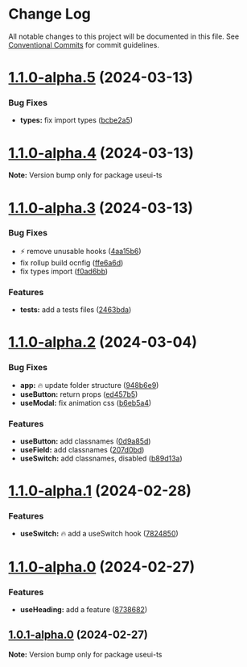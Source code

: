 # Change Log

All notable changes to this project will be documented in this file.
See [Conventional Commits](https://conventionalcommits.org) for commit guidelines.

# [1.1.0-alpha.5](https://github.com/emilov2501/use-ui/compare/useui-ts@1.1.0-alpha.4...useui-ts@1.1.0-alpha.5) (2024-03-13)


### Bug Fixes

* **types:** fix import types ([bcbe2a5](https://github.com/emilov2501/use-ui/commit/bcbe2a58bbd2933e9988327d278184c1486023cc))





# [1.1.0-alpha.4](https://github.com/emilov2501/use-ui/compare/useui-ts@1.1.0-alpha.3...useui-ts@1.1.0-alpha.4) (2024-03-13)

**Note:** Version bump only for package useui-ts





# [1.1.0-alpha.3](https://github.com/emilov2501/use-ui/compare/useui-ts@1.1.0-alpha.2...useui-ts@1.1.0-alpha.3) (2024-03-13)


### Bug Fixes

* :zap: remove unusable hooks ([4aa15b6](https://github.com/emilov2501/use-ui/commit/4aa15b6932d009985aa2eb6808687f5f67c569ba))
* fix rollup build ocnfig ([ffe6a6d](https://github.com/emilov2501/use-ui/commit/ffe6a6d21f5652582f4799ef34c403b3dc25335d))
* fix types import ([f0ad6bb](https://github.com/emilov2501/use-ui/commit/f0ad6bb431f756e059db21801f13ab90316e50b2))


### Features

* **tests:** add a tests files ([2463bda](https://github.com/emilov2501/use-ui/commit/2463bdab0035f77e71f256f6094f076541e88344))





# [1.1.0-alpha.2](https://github.com/emilov2501/use-ui/compare/useui-ts@1.1.0-alpha.1...useui-ts@1.1.0-alpha.2) (2024-03-04)


### Bug Fixes

* **app:** :fire: update folder structure ([948b6e9](https://github.com/emilov2501/use-ui/commit/948b6e957b468717d3ec7e2a9137549a393b13d4))
* **useButton:** return props ([ed457b5](https://github.com/emilov2501/use-ui/commit/ed457b5689479b939a7d49dc273cbd933e9d6ff2))
* **useModal:** fix animation css ([b6eb5a4](https://github.com/emilov2501/use-ui/commit/b6eb5a46ff37317f56a69b05203dac98ec125b73))


### Features

* **useButton:** add classnames ([0d9a85d](https://github.com/emilov2501/use-ui/commit/0d9a85d6b69a3ef0e0808e97151ab23040a2e871))
* **useField:** add classnames ([207d0bd](https://github.com/emilov2501/use-ui/commit/207d0bdafeb2538e134a17068bd2b40d77386a36))
* **useSwitch:** add classnames, disabled ([b89d13a](https://github.com/emilov2501/use-ui/commit/b89d13aec669e2174a69e210112a54f785fa1e26))





# [1.1.0-alpha.1](https://github.com/emilov2501/use-ui/compare/useui-ts@1.1.0-alpha.0...useui-ts@1.1.0-alpha.1) (2024-02-28)


### Features

* **useSwitch:** :fire: add a useSwitch hook ([7824850](https://github.com/emilov2501/use-ui/commit/78248507125cabbbe971e38895b6236cf30f01ed))





# [1.1.0-alpha.0](https://github.com/emilov2501/use-ui/compare/useui-ts@1.0.1-alpha.0...useui-ts@1.1.0-alpha.0) (2024-02-27)


### Features

* **useHeading:** add a feature ([8738682](https://github.com/emilov2501/use-ui/commit/87386826c6c1e000c981523de1c0d2287b0870b9))





## [1.0.1-alpha.0](https://github.com/emilov2501/use-ui/compare/useui-ts@1.5.1...useui-ts@1.0.1-alpha.0) (2024-02-27)

**Note:** Version bump only for package useui-ts
